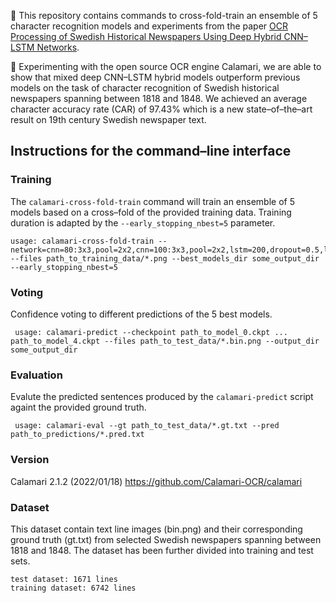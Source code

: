 📌 This repository contains commands to cross-fold-train an ensemble of 5 character recognition models and experiments from the paper [OCR Processing of Swedish Historical Newspapers Using Deep Hybrid CNN–LSTM Networks](https://acl-bg.org/proceedings/2021/RANLP%202021/pdf/2021.ranlp-1.23.pdf). 

📌 Experimenting with the open source OCR engine Calamari, we are able to show that mixed deep CNN–LSTM hybrid models outperform previous models on the task of character recognition of Swedish historical newspapers spanning between 1818 and 1848. We achieved an average character accuracy rate (CAR) of 97.43% which is a new state–of–the–art result on 19th century Swedish newspaper text.

## Instructions for the command–line interface

### Training 
The `calamari-cross-fold-train` command will train an ensemble of 5 models based on a cross–fold of the provided training data. Training duration is adapted by the `--early_stopping_nbest=5` parameter.

	usage: calamari-cross-fold-train --network=cnn=80:3x3,pool=2x2,cnn=100:3x3,pool=2x2,lstm=200,dropout=0.5,lstm=200,dropout=0.5 --files path_to_training_data/*.png --best_models_dir some_output_dir --early_stopping_nbest=5 
### Voting
Confidence voting to different predictions of the 5 best models.
  
 	 usage: calamari-predict --checkpoint path_to_model_0.ckpt ... path_to_model_4.ckpt --files path_to_test_data/*.bin.png --output_dir some_output_dir
### Evaluation
Evalute the predicted sentences produced by the `calamari-predict` script againt the provided ground truth.

	 usage: calamari-eval --gt path_to_test_data/*.gt.txt --pred path_to_predictions/*.pred.txt

### Version 
Calamari 2.1.2 (2022/01/18)
https://github.com/Calamari-OCR/calamari

### Dataset 
This dataset contain text line images (bin.png) and their corresponding ground truth (gt.txt) from selected Swedish newspapers spanning between 1818 and 1848. The dataset has been further divided into training and test sets. <br/> 
	
	test dataset: 1671 lines
	training dataset: 6742 lines 

 
